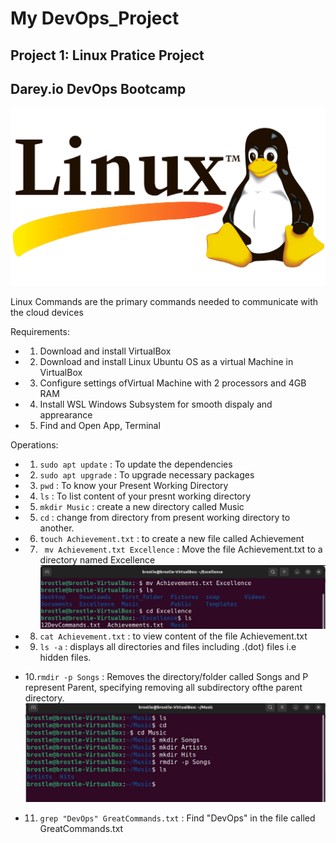 # My DevOps_Project 
## Project 1: Linux Pratice Project
## Darey.io DevOps Bootcamp


![alt text](img/Linux-Symbole.png "Linux")

Linux Commands are the primary commands needed to communicate with the cloud devices

Requirements:
* 1. Download and install VirtualBox 
* 2. Download and install Linux Ubuntu OS as a virtual Machine in VirtualBox
* 3. Configure settings ofVirtual Machine with 2 processors and 4GB RAM
* 4. Install WSL Windows Subsystem for smooth dispaly and apprearance
* 5. Find and Open App, Terminal


Operations:
* 1. ```sudo apt update``` : To update the dependencies
* 2. ```sudo apt upgrade``` : To upgrade necessary packages
* 3. ```pwd```     : To know your Present Working Directory
* 4. ```ls```      : To list content of your presnt working directory
* 5. ```mkdir Music```  : create a new directory called Music
* 5. ```cd``` : change from directory from present working directory to another.
* 6. ```touch Achievement.txt```  :  to create a new file called Achievement

* 7. ``` mv Achievement.txt Excellence```    : Move the file Achievement.txt to a directory named Excellence
![alt text](img/mv_achievement.png "achieve")


* 8. ```cat Achievement.txt``` : to view content of the file Achievement.txt
* 9. ```ls -a``` : displays all directories and files including .(dot) files i.e hidden files.

* 10.```rmdir -p Songs```  : Removes the directory/folder called Songs and P represent Parent, specifying removing all subdirectory ofthe parent directory.
![alt text](img/rmdir.png "remove")

* 11. ```grep "DevOps" GreatCommands.txt``` : Find "DevOps" in the file called GreatCommands.txt

